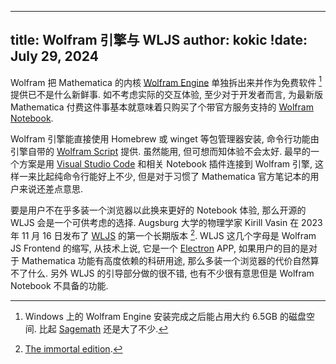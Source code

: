 
---
title: Wolfram 引擎与 WLJS
author: kokic
!date: July 29, 2024
---

Wolfram 把 Mathematica 的内核 [Wolfram Engine](https://www.wolfram.com/engine) 单独拆出来并作为免费软件 [^wolfram-engine-size] 提供已不是什么新鲜事. 如不考虑实际的交互体验, 至少对于开发者而言, 为最新版 Mathematica 付费这件事基本就意味着只购买了个带官方服务支持的 [Wolfram Notebook](https://www.wolfram.com/notebooks). 

Wolfram 引擎能直接使用 Homebrew 或 winget 等包管理器安装, 命令行功能由引擎自带的 [Wolfram Script](https://www.wolfram.com/wolframscript) 提供. 虽然能用, 但可想而知体验不会太好. 最早的一个方案是用 [Visual Studio Code](https://code.visualstudio.com) 和相关 Notebook 插件连接到 Wolfram 引擎, 这样一来比起纯命令行能好上不少, 但是对于习惯了 Mathematica 官方笔记本的用户来说还差点意思. 

要是用户不在乎多装一个浏览器以此换来更好的 Notebook 体验, 那么开源的 WLJS 会是一个可供考虑的选择. Augsburg 大学的物理学家 Kirill Vasin 在 2023 年 11 月 16 日发布了 [WLJS](https://github.com/JerryI/wolfram-js-frontend) 的第一个长期版本 [^immortal-edition]. WLJS 这几个字母是 Wolfram JS Frontend 的缩写, 从技术上说, 它是一个 [Electron](https://www.electronjs.org) APP, 如果用户的目的是对于 Mathematica 功能有高度依赖的科研用途, 那么多装一个浏览器的代价自然算不了什么. 另外 WLJS 的引导部分做的很不错, 也有不少很有意思但是 Wolfram Notebook 不具备的功能. 

[^wolfram-engine-size]: Windows 上的 Wolfram Engine 安装完成之后能占用大约 6.5GB 的磁盘空间. 比起 [Sagemath](https://www.sagemath.org) 还是大了不少. 

[^immortal-edition]: [The immortal edition](https://github.com/JerryI/wolfram-js-frontend/releases/tag/1.0.1). 
